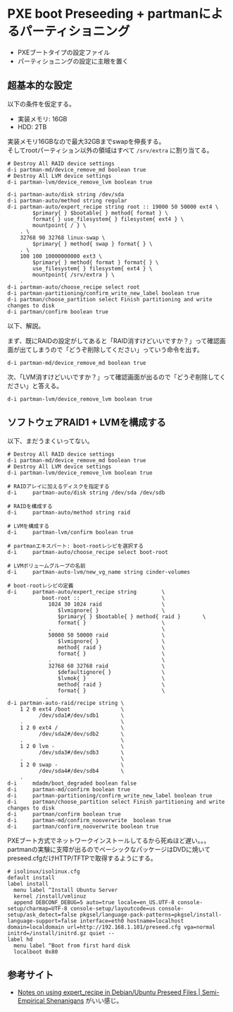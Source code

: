 # PXE boot Preseeding + partmanによるパーティショニング

- PXEブートタイプの設定ファイル
- パーティショニングの設定に主眼を置く

## 超基本的な設定

以下の条件を仮定する。

- 実装メモリ: 16GB
- HDD: 2TB

実装メモリ16GBなので最大32GBまでswapを伸長する。  
そしてrootパーティション以外の領域はすべて `/srv/extra` に割り当てる。

```
# Destroy All RAID device settings
d-i partman-md/device_remove_md boolean true
# Destroy All LVM device settings
d-i partman-lvm/device_remove_lvm boolean true

d-i partman-auto/disk string /dev/sda
d-i partman-auto/method string regular
d-i partman-auto/expert_recipe string root :: 19000 50 50000 ext4 \
        $primary{ } $bootable{ } method{ format } \
        format{ } use_filesystem{ } filesystem{ ext4 } \
        mountpoint{ / } \
    . \
    32768 90 32768 linux-swap \
        $primary{ } method{ swap } format{ } \
    . \
    100 100 10000000000 ext3 \
        $primary{ } method{ format } format{ } \
        use_filesystem{ } filesystem{ ext4 } \
        mountpoint{ /srv/extra } \
    .
d-i partman-auto/choose_recipe select root
d-i partman-partitioning/confirm_write_new_label boolean true
d-i partman/choose_partition select Finish partitioning and write changes to disk
d-i partman/confirm boolean true
```

以下、解説。

まず、既にRAIDの設定がしてあると「RAID消すけどいいですか？」って確認画面が出てしまうので「どうぞ削除してください」っていう命令を出す。

```
d-i partman-md/device_remove_md boolean true
```

次、「LVM消すけどいいですか？」って確認画面が出るので「どうぞ削除してください」と答える。

```
d-i partman-lvm/device_remove_lvm boolean true
```

## ソフトウェアRAID1 + LVMを構成する

以下、まだうまくいってない。

```
# Destroy All RAID device settings
d-i partman-md/device_remove_md boolean true
# Destroy All LVM device settings
d-i partman-lvm/device_remove_lvm boolean true

# RAIDアレイに加えるディスクを指定する
d-i     partman-auto/disk string /dev/sda /dev/sdb

# RAIDを構成する
d-i     partman-auto/method string raid

# LVMを構成する
d-i     partman-lvm/confirm boolean true

# partmanエキスパート: boot-rootレシピを選択する
d-i     partman-auto/choose_recipe select boot-root

# LVMボリュームグループの名前
d-i     partman-auto-lvm/new_vg_name string cinder-volumes

# boot-rootレシピの定義
d-i     partman-auto/expert_recipe string        \
           boot-root ::                          \
             1024 30 1024 raid                   \
                $lvmignore{ }                    \
                $primary{ } $bootable{ } method{ raid }       \
                format{ }                        \
             .                                   \
             50000 50 50000 raid                 \
                $lvmignore{ }                    \
                method{ raid }                   \
                format{ }                        \
             .                                   \
             32768 60 32768 raid                 \
                $defaultignore{ }                \
                $lvmok{ }                        \
                method{ raid }                   \
                format{ }                        \
            .                                    
d-i partman-auto-raid/recipe string \
    1 2 0 ext4 /boot                \
          /dev/sda1#/dev/sdb1       \
    .                               \
    1 2 0 ext4 /                    \
          /dev/sda2#/dev/sdb2       \
    .                               \
    1 2 0 lvm -                     \
          /dev/sda3#/dev/sdb3       \
    .                               \
    1 2 0 swap -                    \
          /dev/sda4#/dev/sdb4       \
    .                               
d-i     mdadm/boot_degraded boolean false
d-i     partman-md/confirm boolean true
d-i     partman-partitioning/confirm_write_new_label boolean true
d-i     partman/choose_partition select Finish partitioning and write changes to disk
d-i     partman/confirm boolean true
d-i     partman-md/confirm_nooverwrite  boolean true
d-i     partman/confirm_nooverwrite boolean true
```

PXEブート方式でネットワークインストールしてるから死ぬほど遅い。。。  
partmanの実験に支障が出るのでベーシックなパッケージはDVDに焼いてpreseed.cfgだけHTTP/TFTPで取得するようにする。

```
# isolinux/isolinux.cfg
default install
label install
  menu label ^Install Ubuntu Server
  kernel /install/vmlinuz
  append DEBCONF_DEBUG=5 auto=true locale=en_US.UTF-8 console-setup/charmap=UTF-8 console-setup/layoutcode=us console-setup/ask_detect=false pkgsel/language-pack-patterns=pkgsel/install-language-support=false interface=eth0 hostname=localhost domain=localdomain url=http://192.168.1.101/preseed.cfg vga=normal initrd=/install/initrd.gz quiet --
label hd
  menu label ^Boot from first hard disk
  localboot 0x80
```

## 参考サイト

- [Notes on using expert_recipe in Debian/Ubuntu Preseed Files | Semi-Empirical Shenanigans](http://cptyesterday.wordpress.com/2012/06/17/notes-on-using-expert_recipe-in-debianubuntu-preseed-files/) がいい感じ。
